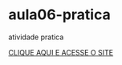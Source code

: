 # aula06-pratica
 atividade pratica
 <a href="
https://welton2425.github.io/aula06-pratica/aula06.html">
<p>CLIQUE AQUI E ACESSE O SITE </p>
</a>
